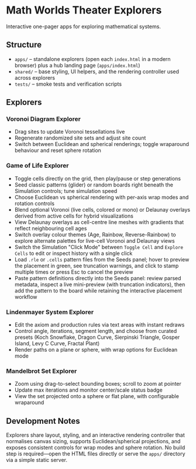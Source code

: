 # Math Worlds Theater Explorers

Interactive one-pager apps for exploring mathematical systems.

## Structure

- `apps/` – standalone explorers (open each `index.html` in a modern browser) plus a hub landing page (`apps/index.html`)
- `shared/` – base styling, UI helpers, and the rendering controller used across explorers
- `tests/` – smoke tests and verification scripts

## Explorers

### Voronoi Diagram Explorer
- Drag sites to update Voronoi tessellations live
- Regenerate randomized site sets and adjust site count
- Switch between Euclidean and spherical renderings; toggle wraparound behaviour and reset sphere rotation

### Game of Life Explorer
- Toggle cells directly on the grid, then play/pause or step generations
- Seed classic patterns (glider) or random boards right beneath the Simulation controls; tune simulation speed
- Choose Euclidean vs spherical rendering with per-axis wrap modes and rotation controls
- Blend optional Voronoi (live cells, colored or mono) or Delaunay overlays derived from active cells for hybrid visualizations
- View Delaunay overlays as cell-centre line meshes with gradients that reflect neighbouring cell ages
- Switch overlay colour themes (Age, Rainbow, Reverse-Rainbow) to explore alternate palettes for live-cell Voronoi and Delaunay views
- Switch the Simulation "Click Mode" between `Toggle Cell` and `Explore Cells` to edit or inspect history with a single click
- Load `.rle` or `.cells` pattern files from the Seeds panel; hover to preview the placement in green, see truncation warnings, and click to stamp multiple times or press Esc to cancel the preview
- Paste pattern definitions directly into the Seeds panel: review parsed metadata, inspect a live mini-preview (with truncation indicators), then add the pattern to the board while retaining the interactive placement workflow

### Lindenmayer System Explorer
- Edit the axiom and production rules via text areas with instant redraws
- Control angle, iterations, segment length, and choose from curated presets (Koch Snowflake, Dragon Curve, Sierpinski Triangle, Gosper Island, Levy C Curve, Fractal Plant)
- Render paths on a plane or sphere, with wrap options for Euclidean mode

### Mandelbrot Set Explorer
- Zoom using drag-to-select bounding boxes; scroll to zoom at pointer
- Update max iterations and monitor center/scale status badge
- View the set projected onto a sphere or flat plane, with configurable wraparound

## Development Notes

Explorers share layout, styling, and an interactive rendering controller that normalises canvas sizing, supports Euclidean/spherical projections, and exposes consistent controls for wrap modes and sphere rotation. No build step is required—open the HTML files directly or serve the `apps/` directory via a simple static server.

